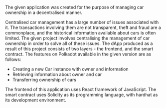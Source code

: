 The given application was created for the purpose of managing car ownership in a decentralised manner. 

Centralised car management has a large number of issues associated with it.
The transactions involving them are not transparent, theft and fraud are a commonplace, and the historical information available about cars is often limited.
The given project involves centralising the management of car ownership in order to solve all of these issues.
The dApp produced as a result of this project consists of two layers - the frontend, and the smart contract.
The features on Polkadot available in the given version are as follows:
  - Creating a new Car instance with owner and information
  - Retrieving information about owner and car
  - Transferring ownership of cars

The frontend of this application uses React framework of JavaScript.
The smart contract uses Solidity as its programming language, with hardhat as its development environment.

